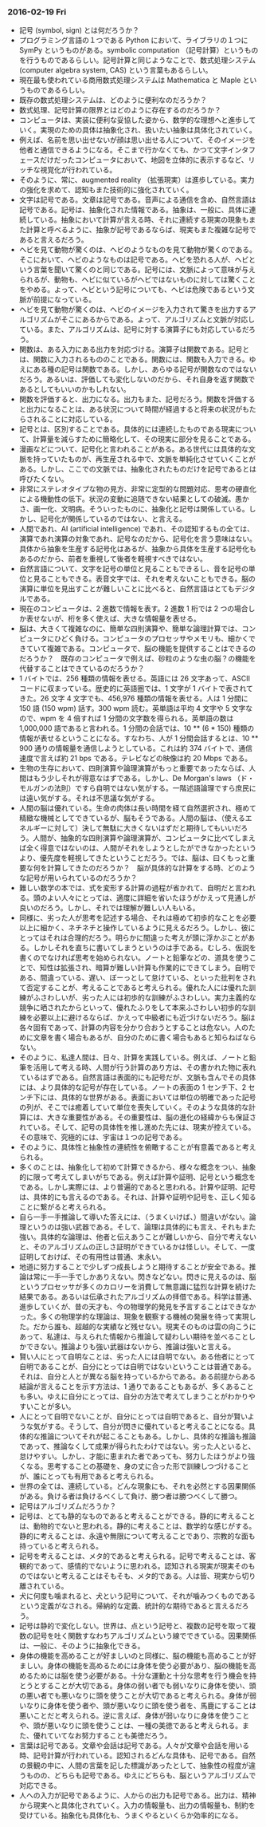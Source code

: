 ### 2016-02-19 Fri

- 記号 (symbol, sign) とは何だろうか？
- プログラミング言語の１つである Python において、ライブラリの１つに SymPy というものがある。symbolic computation （記号計算）というものを行うものであるらしい。記号計算と同じようなことで、数式処理システム (computer algebra system, CAS) という言葉もあるらしい。
- 現在最も使われている商用数式処理システムは Mathematica と Maple というものであるらしい。
- 既存の数式処理システムは、どのように便利なのだろうか？
- 数式処理、記号計算の限界とはどのように存在するのだろうか？
- コンピュータは、実装に便利な妥協した姿から、数学的な理想へと進歩していく。実現のための具体は抽象化され、扱いたい抽象は具体化されていく。
- 例えば、名前を思い出せないが顔は思い出せる人について、そのイメージを他者と通信できるようになる。そこまで行かなくても、かつて文字インタフェースだけだったコンピュータにおいて、地図を立体的に表示するなど、リッチな視覚化が行われている。
- そのように、常に、augmented reality （拡張現実）は進歩している。実力の強化を求めて、認知もまた技術的に強化されていく。
- 文字は記号である。文章は記号である。音声による通信を含め、自然言語は記号である。記号は、抽象化された情報である。抽象は、一般に、具体に連続している。抽象において計算が言える時、それに連続する現実の現象もまた計算と呼べるように、抽象が記号であるならば、現実もまた複雑な記号であると言えるだろう。
- ヘビを見て動物が驚くのは、ヘビのようなものを見て動物が驚くのである。そこにおいて、ヘビのようなものは記号である。ヘビを恐れる人が、ヘビという言葉を聞いて驚くのと同じである。記号には、文脈によって意味が与えられるが、動物も、ヘビに似ているがヘビではないものに対しては驚くことをやめる。よって、ヘビという記号についても、ヘビは危険であるという文脈が前提になっている。
- ヘビを見て動物が驚くのは、ヘビのイメージを入力されて驚きを出力するアルゴリズムがそこにあるからである。よって、アルゴリズムと文脈が対応している。また、アルゴリズムは、記号に対する演算子にも対応しているだろう。
- 関数は、ある入力にある出力を対応づける。演算子は関数である。記号とは、関数に入力されるもののことである。関数には、関数も入力できる。ゆえにある種の記号は関数である。しかし、あらゆる記号が関数なのではないだろう。あるいは、評価しても変化しないのだから、それ自身を返す関数であるとしてもいいのかもしれない。
- 関数を評価すると、出力になる。出力もまた、記号だろう。関数を評価すると出力になることは、ある状況について時間が経過すると将来の状況がもたらされることに対応している。
- 記号とは、区別することである。具体的には連続したものである現実について、計算量を減らすために簡略化して、その現実に部分を見ることである。
- 漫画などについて、記号化と言われることがある。ある世代には具体的な文脈を持っていたものが、再生産される中で、文脈を単純化させていくことがある。しかし、ここでの文脈では、抽象化されたものだけを記号であるとは呼びたくない。
- 非常にステレオタイプな物の見方、非常に定型的な問題対応、思考の硬直化による機動性の低下。状況の変動に追随できない結果としての破滅。愚かさ、画一化、文明病。そういったものに、抽象化と記号は関係している。しかし、記号化が関係しているのではない、と言える。
- 人間であれ、AI (artificial intelligence) であれ、その認知するもの全ては、演算であれ演算の対象であれ、記号なのだから、記号化を言う意味はない。具体から抽象を生産する記号化はあるが、抽象から具体を生産する記号化もあるのだから、前者を重視して後者を軽視すべきではない。
- 自然言語について、文字を記号の単位と見ることもできるし、音を記号の単位と見ることもできる。表音文字では、それを考えないこともできる。脳の演算に単位を見出すことが難しいことに比べると、自然言語はとてもデジタルである。
- 現在のコンピュータは、2 進数で情報を表す。2 進数 1 桁では 2 つの場合しか表せないが、桁を多く使えば、大きな情報量を表せる。
- 脳は、大きくて複雑なのに、簡単な四則演算や、簡単な論理計算では、コンピュータにひどく負ける。コンピュータのプロセッサやメモリも、細かくできていて複雑である。コンピュータで、脳の機能を提供することはできるのだろうか？　既存のコンピュータで例えば、砂粒のような虫の脳？の機能を代替することはできているのだろうか？
- 1 バイトでは、256 種類の情報を表せる。英語には 26 文字あって、ASCII コードに収まっている。歴史的に英語圏では、1 文字が 1 バイトで表されてきた。26 文字 4 文字でも、456,976 種類の情報を表せる。人は 1 分間に 150 語 (150 wpm) 話す。300 wpm 読む。英単語は平均 4 文字や 5 文字なので、wpm を 4 倍すれば 1 分間の文字数を得られる。英単語の数は 1,000,000 語であると言われる。1 分間の会話では、10 \*\* (6 \* 150) 種類の情報が表せるということになる。すなわち、人が 1 分間会話するとは、10 \*\* 900 通りの情報量を通信しようとしている。これは約 374 バイトで、通信速度で言えば約 21 bps である。テレビなどの映像は約 20 Mbps である。
- 生物の生存において、四則演算や論理演算がもっと重要であったならば、人間はもう少しそれが得意なはずである。しかし、De Morgan's laws （ド・モルガンの法則）ですら自明ではない気がする。一階述語論理ですら庶民には遠い気がする。それは不思議な気がする。
- 人間の脳は優れている。生命の肉体は長い時間を経て自然選択され、極めて精緻な機械としてできているが、脳もそうである。人間の脳は、（使えるエネルギーに対して）決して無駄に大きくないはずだと期待してもいいだろう。人間が、抽象的な四則演算や論理演算が、コンピュータに比べてしまえば全く得意ではないのは、人間がそれをしようとしたができなかったというより、優先度を軽視してきたということだろう。では、脳は、曰くもっと重要な何を計算してきたのだろうか？　脳が具体的な計算をする時、どのような記号が用いられているのだろうか？
- 難しい数学の本では、式を変形する計算の過程が省かれて、自明だと言われる。頭のよい人々にとっては、適度に詳細を省いたほうがかえって見通しが良いのだろう。しかし、それでは理解が難しい人もいる。
- 同様に、劣った人が思考を記述する場合、それは極めて初歩的なことを必要以上に細かく、ネチネチと操作しているように見えるだろう。しかし、彼にとってはそれは合理的だろう。明らかに間違った考えが頭に浮かぶことがある。しかしそれを直ちに書いてしまうというのは手である。むしろ、仮説を書くのでなければ思考を始められない。ノートと鉛筆などの、道具を使うことで、知性は拡張され、暗算が難しい計算も作業的にできてしまう。自明である、間違っている、遅い、ぼーっとして怠けている、といった批判をされて否定することが、考えることであると考えられる。優れた人には優れた訓練がふさわしいが、劣った人には初歩的な訓練がふさわしい。実力主義的な競争に晒されたからといって、優れたふりをして本来ふさわしい初歩的な訓練を必要以上に避けるならば、かえって中級者にも近づけないだろう。脳は各々固有であって、計算の内容を分かり合おうとすることは危ない。人のために文章を書く場合もあるが、自分のために書く場合もあると知らねばならない。
- そのように、私達人間は、日々、計算を実践している。例えば、ノートと鉛筆を活用して考える時、人間が行う計算のあり方は、その書かれた物に表れているはずである。自然言語は表面的にも記号だが、文脈も含んでその具体には、より具体的な記号が存在している。ノートの表面の 1 センチ下、2 センチ下には、具体的な世界がある。表面においては単位の明確であった記号の列が、そこでは癒着していて単位を喪失していく。そのような具体的な計算には、大きな重要性がある。その重要性は、脳の進化の経緯からも保証されている。そして、記号の具体性を推し進めた先には、現実が控えている。その意味で、究極的には、宇宙は１つの記号である。
- そのように、具体性と抽象性の連続性を俯瞰することが有意義であると考えられる。
- 多くのことは、抽象化して初めて計算できるから、様々な概念をつい、抽象的に限って考えてしまいがちである。例えば計算や証明、記号という概念をである。しかし実際には、より普遍的であると思われる。計算や証明、記号は、具体的にも言えるのである。それは、計算や証明や記号を、正しく知ることに繋がると考えられる。
- 自ら一手一手推論して導いた答えには、（うまくいけば、）間違いがない。論理というのは強い武器である。そして、論理は具体的にも言え、それもまた強い。具体的な論理は、他者と伝えあうことが難しいから、自分で考えないと、そのアルゴリズムの正しさ証明ができているかは怪しい。そして、一度証明しておけば、その有用性は普通、末永い。
- 地道に努力することで少しずつ成長しようと期待することが安全である。推論は常に一手一手でしかありえない。閃きなどない。閃きに見えるのは、脳というプロセッサが多くのカロリーを消費して無意識に猛烈な計算を続けた結果である。あるいは伝承されたアルゴリズムの拝借である。科学は普通、進歩していくが、昔の天才も、今の物理学的発見を予言することはできなかった。多くの物理学的な理論は、現象を観察する機械の発展を待って実現した。だから誰も、超越的な実績など残せない。現実そのものは雲の向こうにあって、私達は、与えられた情報から推論して疑わしい期待を並べることしかできない。推論よりも強い武器はないから、推論は強いと言える。
- 賢い人にとって自明なことは、劣った人には自明でない。ある他者にとって自明であることが、自分にとっては自明ではないということは普通である。それは、自分と人とが異なる脳を持っているからである。ある前提からある結論が言えることを示す方法は、1 通りであることもあるが、多くあることも多い。ゆえに自分にとっては、自分の方法で考えてしまうことがわかりやすいことが多い。
- 人にとって自明でないことが、自分にとっては自明であると、自分が賢いような気がする。そうして、自分が閃きに優れていると考えることになる。具体的な推論についてそれが起こることもある。しかし、具体的な推論も推論であって、推論なくして成果が得られたわけではない。劣った人といると、怠けやすい。しかし、才能に恵まれた者であっても、努力したほうがより強くなる。思考することの基礎を、身の丈に合った形で訓練しつづけることが、誰にとっても有用であると考えられる。
- 世界の全ては、連続している。どんな現象にも、それを必然とする因果関係がある。負ける者は負けるべくして負け、勝つ者は勝つべくして勝つ。
- 記号はアルゴリズムだろうか？
- 記号は、とても静的なものであると考えることができる。静的に考えることは、動物的でないと思われる。静的に考えることは、数学的な感じがする。静的に考えることは、永遠や無限について考えることであり、宗教的な面も持っていると考えられる。
- 記号を考えることは、メタ的であると考えられる。記号で考えることは、客観的であって、感情的でないように思われる。認知される現実が現実そのものではないと考えることはそもそも、メタ的である。人は皆、現実から切り離されている。
- 犬に何度も噛まれると、犬という記号について、それが噛みつくものであるという定義がなされる。帰納的な定義、統計的な期待であると言えるだろう。
- 記号は静的で変化しない。世界は、点という記号と、複数の記号を取って複数の記号を吐く関数すなわちアルゴリズムという線でできている。因果関係は、一般に、そのように抽象化できる。
- 身体の機能を高めることが好ましいのと同様に、脳の機能も高めることが好ましい。身体の機能を高めるためには身体を使う必要があり、脳の機能を高めるためには脳を使う必要がある。十分な運動と十分な思考を行う機会を持とうとすることが大切である。身体の弱い者でも弱いなりに身体を使い、頭の悪い者でも悪いなりに頭を使うことが大切であると考えられる。身体が弱いなりに身体を使う者や、頭が悪いなりに頭を使う者を、馬鹿にすることは悪いことだと考えられる。逆に言えば、身体が弱いなりに身体を使うことや、頭が悪いなりに頭を使うことは、一種の美徳であると考えられる。また、優れていてなお努力することも美徳だろう。
- 言葉は記号である。文章や会話は記号である。人々が文章や会話を用いる時、記号計算が行われている。認知されるどんな具体も、記号である。自然の景観の中に、人間の言葉を記した標識があったとして、抽象性の程度が違うものの、どちらも記号である。ゆえにどちらも、脳というアルゴリズムで対応できる。
- 人への入力が記号であるように、人からの出力も記号である。出力は、精神から現実へと具体化されていく。入力の情報量も、出力の情報量も、制約を受けている。抽象化も具体化も、うまくやるといくらか効率的になる。
